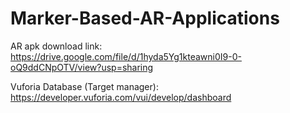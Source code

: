 # Marker-Based-AR-Applications
AR apk download link: <br>
https://drive.google.com/file/d/1hyda5Yg1kteawni0I9-0-oQ9ddCNpOTV/view?usp=sharing <br>

Vuforia Database (Target manager): <br>
https://developer.vuforia.com/vui/develop/dashboard
